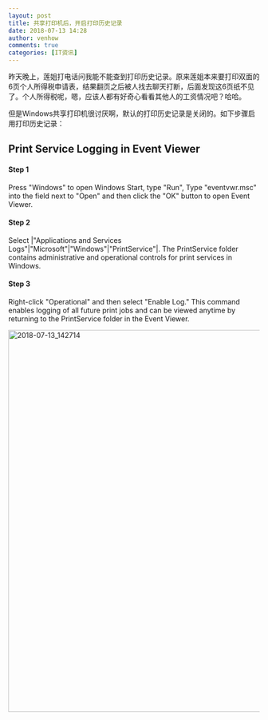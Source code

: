 ```yaml
---
layout: post
title: 共享打印机后，开启打印历史记录
date: 2018-07-13 14:28
author: venhow
comments: true
categories: [IT资讯]
---
```

昨天晚上，莲姐打电话问我能不能查到打印历史记录。原来莲姐本来要打印双面的6页个人所得税申请表，结果翻页之后被人找去聊天打断，后面发现这6页纸不见了。个人所得税呢，嗯，应该人都有好奇心看看其他人的工资情况吧？哈哈。

但是Windows共享打印机很讨厌啊，默认的打印历史记录是关闭的。如下步骤启用打印历史记录：

<h2 class="section-title">Print Service Logging in Event Viewer</h2>

<p class="section-content"></p>

<h4 class="step-title step-title--2">Step 1</h4>

<p class="section-content">Press "Windows" to open Windows Start, type "Run", Type "eventvwr.msc" into the field next to "Open" and then click the "OK" button to open Event Viewer.</p>

<h4 class="step-title step-title--3">Step 2</h4>

<p class="section-content">Select |"Applications and Services Logs"|"Microsoft"|"Windows"|"PrintService"|. The PrintService folder contains administrative and operational controls for print services in Windows.</p>

<h4 class="step-title step-title--4">Step 3</h4>

<p class="section-content">Right-click "Operational" and then select "Enable Log." This command enables logging of all future print jobs and can be viewed anytime by returning to the PrintService folder in the Event Viewer.</p>

<img class="alignnone size-full wp-image-6212" src="https://venhow.files.wordpress.com/2018/07/2018-07-13_142714.png" alt="2018-07-13_142714" width="776" height="765" />

